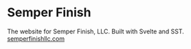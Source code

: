 # Semper Finish

The website for Semper Finish, LLC. Built with Svelte and SST. [semperfinishllc.com](https://semperfinishllc.com)
